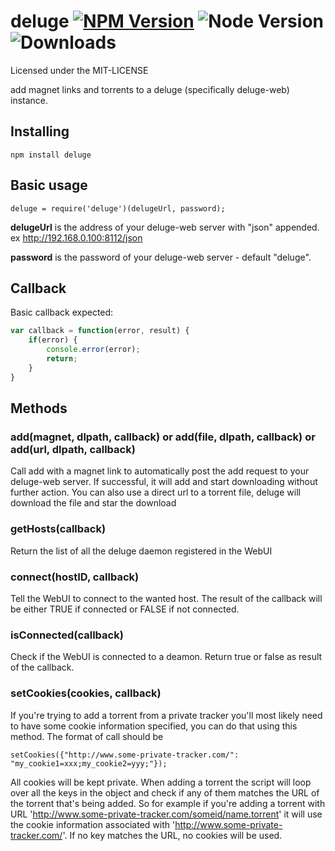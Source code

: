 deluge  [![NPM Version](https://img.shields.io/npm/v/deluge.svg?style=flat)](https://www.npmjs.com/package/deluge) ![Node Version](https://img.shields.io/node/v/deluge.svg?style=flat) ![Downloads](https://img.shields.io/npm/dm/deluge.svg?style=flat)
=======

Licensed under the MIT-LICENSE

add magnet links and torrents to a deluge (specifically deluge-web) instance.

Installing
----------

```
npm install deluge
```

Basic usage
---

```
deluge = require('deluge')(delugeUrl, password);
```

**delugeUrl** is the address of your deluge-web server with "json" appended. ex http://192.168.0.100:8112/json

**password** is the password of your deluge-web server - default "deluge".

## Callback
Basic callback expected:
```javascript
var callback = function(error, result) {
    if(error) {
        console.error(error);
        return;
    }
}
```

Methods
---
### add(magnet, dlpath, callback) or add(file, dlpath, callback) or add(url, dlpath, callback)

Call add with a magnet link to automatically post the add request to your deluge-web server. If successful, it will add and start downloading without further action.
You can also use a direct url to a torrent file, deluge will download the file and star the download

### getHosts(callback)

Return the list of all the deluge daemon registered in the WebUI

### connect(hostID, callback)

Tell the WebUI to connect to the wanted host. The result of the callback will be either TRUE if connected or FALSE if not connected.

### isConnected(callback)

Check if the WebUI is connected to a deamon. Return true or false as result of the callback.

### setCookies(cookies, callback)

If you're trying to add a torrent from a private tracker you'll most likely need to have some cookie information specified, you can do that using this method. The format of call should be

```
setCookies({"http://www.some-private-tracker.com/": "my_cookie1=xxx;my_cookie2=yyy;"});
```

All cookies will be kept private. When adding a torrent the script will loop over all the keys in the object and check if any of them matches the URL of the torrent that's being added. So for example if you're adding a torrent with URL 'http://www.some-private-tracker.com/someid/name.torrent' it will use the cookie information associated with 'http://www.some-private-tracker.com/'. If no key matches the URL, no cookies will be used.
